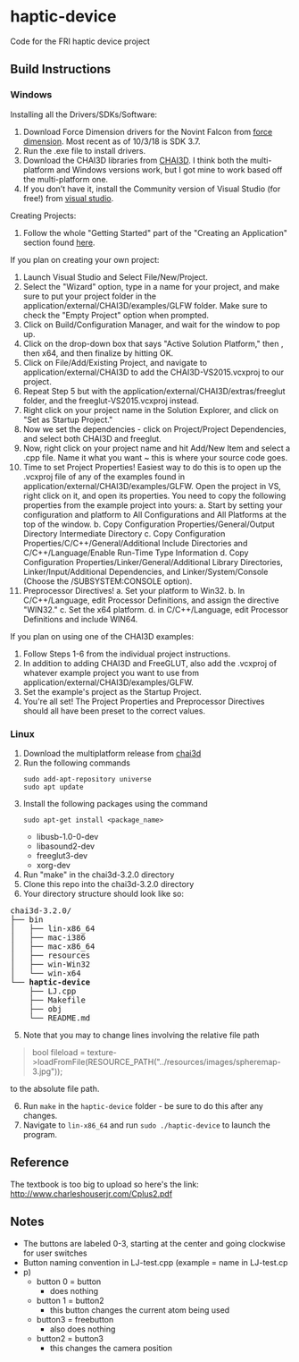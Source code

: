 # haptic-device
Code for the FRI haptic device project

## Build Instructions

### Windows

Installing all the Drivers/SDKs/Software:


1. Download Force Dimension drivers for the Novint Falcon from [force dimension](http://www.forcedimension.com/download/sdk). Most recent as of 10/3/18 is SDK 3.7.
2. Run the .exe file to install drivers.
3. Download the CHAI3D libraries from [CHAI3D](http://chai3d.org/download/releases). I think both the multi-platform and Windows versions work, but I got mine to work based off the multi-platform one.
4. If you don’t have it, install the Community version of Visual Studio (for free!) from [visual studio](https://visualstudio.microsoft.com/downloads/?utm_medium=microsoft&utm_source=docs.microsoft.com&utm_campaign=button+cta&utm_content=download+vs2017).


Creating Projects:

1. Follow the whole "Getting Started" part of the "Creating an Application" section found [here](http://chai3d.org/download/doc/html/wrapper-overview.html).

If you plan on creating your own project:

1. Launch Visual Studio and Select File/New/Project.
2. Select the "Wizard" option, type in a name for your project, and make sure to put your project folder in the application/external/CHAI3D/examples/GLFW folder. Make sure to check the "Empty Project" option when prompted. 
3. Click on Build/Configuration Manager, and wait for the window to pop up.
4. Click on the drop-down box that says "Active Solution Platform," then <New>, then x64, and then finalize by hitting OK.
5. Click on File/Add/Existing Project, and navigate to application/external/CHAI3D to add the CHAI3D-VS2015.vcxproj to our project.
6. Repeat Step 5 but with the application/external/CHAI3D/extras/freeglut folder, and the freeglut-VS2015.vcxproj instead.
7. Right click on your project name in the Solution Explorer, and click on "Set as Startup Project."
8. Now we set the dependencies - click on Project/Project Dependencies, and select both CHAI3D and freeglut.
9. Now, right click on your project name and hit Add/New Item and select a .cpp file. Name it what you want ~ this is where your source code goes.
10. Time to set Project Properties! Easiest way to do this is to open up the .vcxproj file of any of the examples found in application/external/CHAI3D/examples/GLFW. Open the project in VS, right click on it, and open its properties. You need to copy the following properties from the example project into yours:
    a. Start by setting your configuration and platform to All Configurations and All Platforms at the top of the window.
    b. Copy Configuration Properties/General/Output Directory Intermediate Directory
    c. Copy Configuration Properties/C/C++/General/Additional Include Directories and C/C++/Language/Enable Run-Time Type Information
    d. Copy Configuration Properties/Linker/General/Additional Library Directories, Linker/Input/Additional Dependencies, and Linker/System/Console (Choose the /SUBSYSTEM:CONSOLE option).
11. Preprocessor Directives!
    a. Set your platform to Win32. 
    b. In C/C++/Language, edit Processor Definitions, and assign the directive "WIN32."
    c. Set the x64 platform.
    d. in C/C++/Language, edit Processor Definitions and include WIN64.

If you plan on using one of the CHAI3D examples:
1. Follow Steps 1-6 from the individual project instructions.
2. In addition to adding CHAI3D and FreeGLUT, also add the .vcxproj of whatever example project you want to use from application/external/CHAI3D/examples/GLFW.
3. Set the example's project as the Startup Project. 
4. You're all set! The Project Properties and Preprocessor Directives should all have been preset to the correct values.


### Linux
1. Download the multiplatform release from [chai3d](http://www.chai3d.org/download/releases)
2. Run the following commands
   ```
   sudo add-apt-repository universe
   sudo apt update
   ```
3. Install the following packages using the command 
    ```
    sudo apt-get install <package_name>
    ```
    * libusb-1.0-0-dev
    * libasound2-dev
    * freeglut3-dev
    * xorg-dev
4. Run "make" in the chai3d-3.2.0 directory
5. Clone this repo into the chai3d-3.2.0 directory
6. Your directory structure should look like so:
<pre>
chai3d-3.2.0/
├── bin
│   ├── lin-x86_64
│   ├── mac-i386
│   ├── mac-x86_64
│   ├── resources
│   ├── win-Win32
│   └── win-x64
└── <b>haptic-device</b>
    ├── LJ.cpp
    ├── Makefile
    ├── obj
    └── README.md
</pre>
5. Note that you may to change lines involving the relative file path 
>bool fileload = texture->loadFromFile(RESOURCE_PATH("../resources/images/spheremap-3.jpg"));

to the absolute file path.

6. Run `make` in the `haptic-device` folder - be sure to do this after any changes.
7. Navigate to `lin-x86_64` and run `sudo ./haptic-device` to launch the program.




## Reference
The textbook is too big to upload so here's the link: http://www.charleshouserjr.com/Cplus2.pdf


## Notes

* The buttons are labeled 0-3, starting at the center and going clockwise for user switches
* Button naming convention in LJ-test.cpp (example = name in LJ-test.cp
* p)
    * button 0 = button
        * does nothing
    * button 1 = button2
        * this button changes the current atom being used
    * button3 = freebutton
        * also does nothing
    * button2  = button3
        * this changes the camera position
